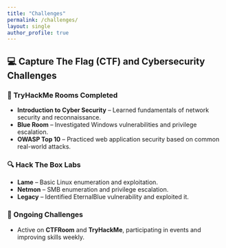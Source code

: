 ```yaml
---
title: "Challenges"
permalink: /challenges/
layout: single
author_profile: true
---
```


## 💻 Capture The Flag (CTF) and Cybersecurity Challenges

### 🔐 TryHackMe Rooms Completed
- **Introduction to Cyber Security** – Learned fundamentals of network security and reconnaissance.
- **Blue Room** – Investigated Windows vulnerabilities and privilege escalation.
- **OWASP Top 10** – Practiced web application security based on common real-world attacks.

### 🔍 Hack The Box Labs
- **Lame** – Basic Linux enumeration and exploitation.
- **Netmon** – SMB enumeration and privilege escalation.
- **Legacy** – Identified EternalBlue vulnerability and exploited it.

### 🧠 Ongoing Challenges
- Active on **CTFRoom** and **TryHackMe**, participating in events and improving skills weekly.
